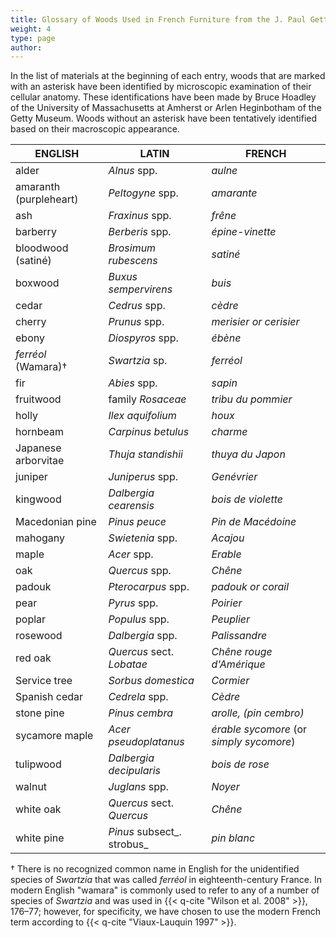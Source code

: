 ```yaml
---
title: Glossary of Woods Used in French Furniture from the J. Paul Getty Museum Collection
weight: 4
type: page
author:
---
```


In the list of materials at the beginning of each entry, woods that are marked with an asterisk have been identified by microscopic examination of their cellular anatomy. These identifications have been made by Bruce Hoadley of the University of Massachusetts at Amherst or Arlen Heginbotham of the Getty Museum. Woods without an asterisk have been tentatively identified based on their macroscopic appearance.

| **ENGLISH** | **LATIN** | **FRENCH** |
| --- | --- | --- |
| alder | _Alnus_ spp. | _aulne_ |
| amaranth (purpleheart) | _Peltogyne_ spp. | _amarante_ |
| ash | _Fraxinus_ spp. | _frêne_ |
| barberry | _Berberis_ spp. | _épine-vinette_ |
| bloodwood (satiné) | _Brosimum_ _rubescens_ | _satiné_ |
| boxwood | _Buxus sempervirens_ | _buis_ |
| cedar | _Cedrus_ spp. | _cèdre_ |
| cherry | _Prunus_ spp. | _merisier or_ _cerisier_ |
| ebony | _Diospyros_ spp. | _ébène_ |
| _ferréol_ (Wamara)† | _Swartzia_ sp. | _ferréol_ |
| fir | _Abies_ spp. | _sapin_ |
| fruitwood | family _Rosaceae_ | _tribu du pommier_ |
| holly | _Ilex aquifolium_ | _houx_ |
| hornbeam | _Carpinus_ _betulus_ | _charme_ |
| Japanese arborvitae | _Thuja standishii_ | _thuya du Japon_ |
| juniper | _Juniperus_ spp. | _Genévrier_ |
| kingwood | _Dalbergia cearensis_ | _bois de violette_ |
| Macedonian pine | _Pinus peuce_ | _Pin de Macédoine_ |
| mahogany | _Swietenia_ spp. | _Acajou_ |
| maple | _Acer_ spp. | _Erable_ |
| oak | _Quercus_ spp. | _Chêne_ |
| padouk | _Pterocarpus_ spp. | _padouk or corail_ |
| pear | _Pyrus_ spp. | _Poirier_ |
| poplar | _Populus_ spp. | _Peuplier_ |
| rosewood | _Dalbergia_ spp. | _Palissandre_ |
| red oak | _Quercus_ sect. _Lobatae_ | _Chêne rouge d&#39;Amérique_ |
| Service tree | _Sorbus domestica_ | _Cormier_ |
| Spanish cedar | _Cedrela_ spp. | _Cèdre_ |
| stone pine | _Pinus cembra_ | _arolle, (pin cembro)_ |
| sycamore maple | _Acer pseudoplatanus_ | _érable sycomore_ (or _simply sycomore_) |
| tulipwood | _Dalbergia_ _decipularis_ | _bois de rose_ |
| walnut | _Juglans_ spp. | _Noyer_ |
| white oak | _Quercus_ sect. _Quercus_ | _Chêne_ |
| white pine | _Pinus_ subsect_. strobus_ | _pin blanc_ |

† There is no recognized common name in English for the unidentified species of _Swartzia_ that was called _ferréol_ in eighteenth-century France. In modern English &quot;wamara&quot; is commonly used to refer to any of a number of species of _Swartzia_ and was used in {{< q-cite "Wilson et al. 2008" >}}, 176–77; however, for specificity, we have chosen to use the modern French term according to {{< q-cite "Viaux-Lauquin 1997" >}}.
